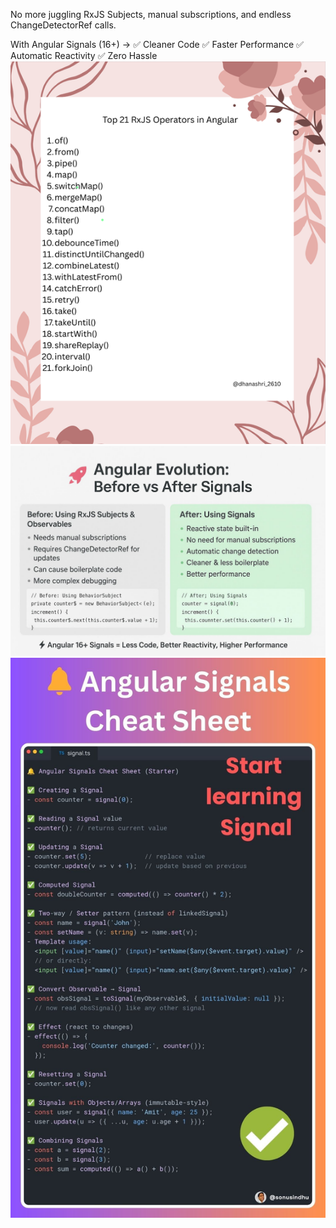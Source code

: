 No more juggling RxJS Subjects, manual subscriptions, and endless ChangeDetectorRef calls.

With Angular Signals (16+) →
✅ Cleaner Code
✅ Faster Performance
✅ Automatic Reactivity
✅ Zero Hassle
![rxjs operators](rxjs_operators.png)
![signals](signals.jpeg)
![signals1](signals_cheatsheet.jpeg)